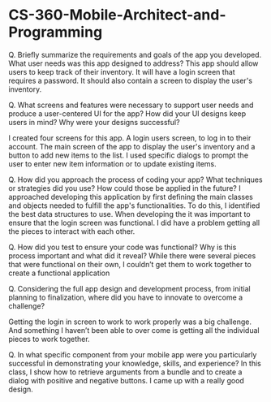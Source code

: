 # CS-360-Mobile-Architect-and-Programming
Q. Briefly summarize the requirements and goals of the app you developed. What user needs was this app designed to address?
This app should allow users to keep track of their inventory. It will have a login screen that requires a password. It should also contain a screen to display the user's inventory. 

Q. What screens and features were necessary to support user needs and produce a user-centered UI for the app? How did your UI designs keep users in mind? Why were your designs successful?

I created four screens for this app. A login users screen, to log in to their account. The main screen of the app to display the user's inventory and a button to add new items to the list. I used specific dialogs to prompt the user to enter new item information or to update existing items. 

Q. How did you approach the process of coding your app? What techniques or strategies did you use? How could those be applied in the future?
I approached developing this application by first defining the main classes and objects needed to fulfill the app's functionalities. To do this, I identified the best data structures to use. When developing the it was important to ensure that the login screen was functional.  I did have a problem getting all the pieces to interact with each other.

Q. How did you test to ensure your code was functional? Why is this process important and what did it reveal?
While there were several pieces that were functional on their own, I couldn’t get them to work together to create a functional application

Q. Considering the full app design and development process, from initial planning to finalization, where did you have to innovate to overcome a challenge?

Getting the login in screen to work to work properly was a big challenge.  And something I haven’t been able to over come is getting all the individual pieces to work together.

Q. In what specific component from your mobile app were you particularly successful in demonstrating your knowledge, skills, and experience?
In this class, I show how to retrieve arguments from a bundle and to create a dialog with positive and negative buttons. I came up with a really good design.
